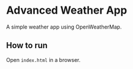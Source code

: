 # Advanced Weather App
A simple weather app using OpenWeatherMap.

## How to run
Open `index.html` in a browser.